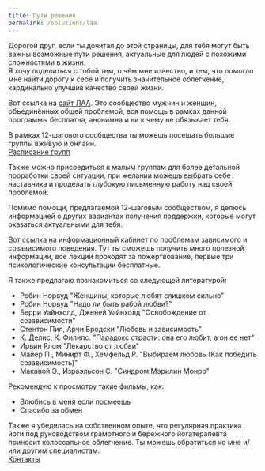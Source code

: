 ```yaml
---
title: Пути решения
permalink: /solutions/laa
---
```

Дорогой друг, если ты дочитал до этой страницы, для тебя могут быть важны возможные пути решения, актуальные для людей с похожими сложностями в жизни.  
Я хочу поделиться с тобой тем, о чём мне известно, и тем, что помогло мне найти дорогу к себе и получить значительное облегчение, кардинально улучшив качество своей жизни.
 
Вот ссылка на [сайт ЛАА](http://laarus.ru/). Это сообщество мужчин и женщин, объединённых общей проблемой, вся помощь в рамках данной программы бесплатна, анонимна и ни к чему не обязывает тебя.
 
В рамках 12-шагового сообщества ты можешь посещать большие группы вживую и онлайн.  
[Расписание групп](http://laarus.ru/raspisanie/)

Также можно присоедиться к малым группам для более детальной проработки своей ситуации, при желании можешь выбрать себе наставника и проделать глубокую письменную работу над своей проблемой. 

Помимо помощи, предлагаемой 12-шаговым сообществом, я делюсь информацией о других вариантах получения поддержки, которые могут оказаться актуальными для тебя.

[Вот ссылка](https://vk.com/ikc_spb_com) на информационный кабинет по проблемам зависимого и созависимого поведения. Тут ты сможешь получить много полезной информации, все лекции проходят за пожертвование, первые три психологические консультации бесплатные.

Я также предлагаю познакомиться со следующей литературой:
- Робин Норвуд "Женщины, которые любят слишком сильно"
- Робин Норвуд "Надо ли быть рабой любви?"
- Берри Уайнхолд, Дженей Уайнхолд "Освобождение от созависимости"
- Стентон Пил, Арчи Бродски "Любовь и зависимость"
- К. Делис, К. Филипс. "Парадокс страсти: она его любит, а он ее нет"
- Ирвин Ялом "Лекарство от любви"
- Майер П., Минирт Ф., Хемфельд Р. "Выбираем любовь (Как победить созависимость)"
- Макавой Э., Израэльсон С. "Синдром Мэрилин Монро"

Рекомендую к просмотру такие фильмы, как:
- Влюбись в меня если посмеешь
- Спасибо за обмен

Также я убедилась на собственном опыте, что регулярная практика йоги под руководством грамотного и бережного йогатерапевта приносит колоссальное облегчение. Ты можешь обратиться ко мне и/или другим специалистам.  
[Контакты](/contacts)